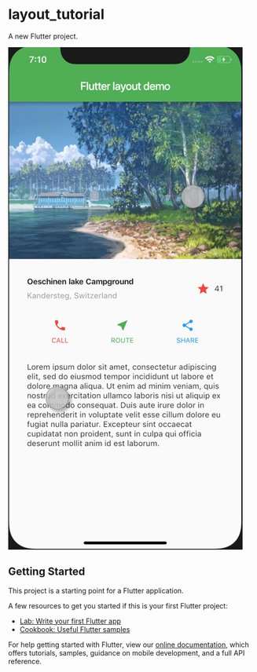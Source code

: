 # layout_tutorial

A new Flutter project.

![](https://github.com/ElmouradiAmine/flutter-layout-tutorial/blob/master/screenshots/Capture%20d’écran%202019-05-08%20à%2019.10.15.png)

## Getting Started

This project is a starting point for a Flutter application.

A few resources to get you started if this is your first Flutter project:

- [Lab: Write your first Flutter app](https://flutter.io/docs/get-started/codelab)
- [Cookbook: Useful Flutter samples](https://flutter.io/docs/cookbook)

For help getting started with Flutter, view our 
[online documentation](https://flutter.io/docs), which offers tutorials, 
samples, guidance on mobile development, and a full API reference.
